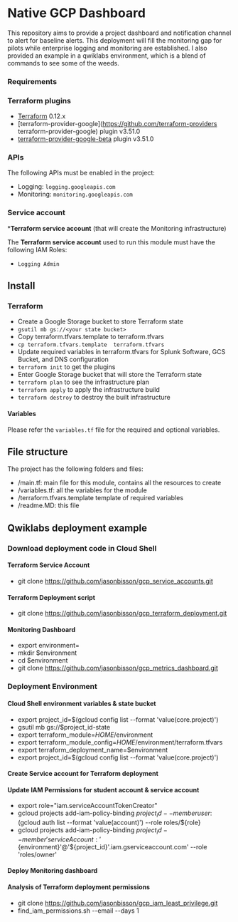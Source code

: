 # Native GCP Dashboard
This repository aims to provide a project dashboard and notification channel to alert for baseline alerts. This deployment will fill the monitoring gap for pilots while enterprise logging and monitoring are established. I also provided an example in a qwiklabs environment, which is a blend of commands to see some of the weeds. 

### Requirements

### Terraform plugins
- [Terraform](https://www.terraform.io/downloads.html) 0.12.x
- [terraform-provider-google](https://github.com/terraform-providers terraform-provider-google) plugin v3.51.0
- [terraform-provider-google-beta](https://github.com/terraform-providers/terraform-provider-google-beta) plugin v3.51.0


### APIs
The following APIs must be enabled in the project:
- Logging: `logging.googleapis.com`
- Monitoring: `monitoring.googleapis.com`

### Service account
***Terraform service account** (that will create the Monitoring infrastructure)

The **Terraform service account** used to run this module must have the following IAM Roles:
- `Logging Admin` 

## Install

### Terraform
-  Create a Google Storage bucket to store Terraform state 
-  `gsutil mb gs://<your state bucket>`
-  Copy terraform.tfvars.template to terraform.tfvars 
-  `cp terraform.tfvars.template  terraform.tfvars`
-  Update required variables in terraform.tfvars for Splunk Software, GCS Bucket, and DNS configuration 
- `terraform init` to get the plugins
-  Enter Google Storage bucket that will store the Terraform state
- `terraform plan` to see the infrastructure plan
- `terraform apply` to apply the infrastructure build
- `terraform destroy` to destroy the built infrastructure

#### Variables
Please refer the `variables.tf` file for the required and optional variables.

## File structure
The project has the following folders and files:

- /main.tf: main file for this module, contains all the resources to create
- /variables.tf: all the variables for the module
- /terraform.tfvars.template template of required variables
- /readme.MD: this file

## Qwiklabs deployment example

### Download deployment code in Cloud Shell

#### Terraform Service Account 
- git clone https://github.com/jasonbisson/gcp_service_accounts.git

#### Terraform Deployment script
- git clone https://github.com/jasonbisson/gcp_terraform_deployment.git

#### Monitoring Dashboard
- export environment=<your environment name>
- mkdir $environment
- cd $environment
- git clone https://github.com/jasonbisson/gcp_metrics_dashboard.git

### Deployment Environment 

#### Cloud Shell environment variables & state bucket
- export project_id=$(gcloud config list --format 'value(core.project)')
- gsutil mb gs://$project_id-state
- export terraform_module=$HOME/$environment
- export terraform_module_config=$HOME/$environment/terraform.tfvars
- export terraform_deployment_name=$environment
- export project_id=$(gcloud config list --format 'value(core.project)')

#### Create Service account for Terraform deployment


#### Update IAM Permissions for student account & service account 
- export role="iam.serviceAccountTokenCreator"
- gcloud projects add-iam-policy-binding $project_id --member user:$(gcloud auth list --format 'value(account)') --role roles/${role}
- gcloud projects add-iam-policy-binding $project_id --member 'serviceAccount:'${environment}'@'${project_id}'.iam.gserviceaccount.com' --role 'roles/owner'

#### Deploy Monitoring dashboard


#### Analysis of Terraform deployment permissions
- git clone https://github.com/jasonbisson/gcp_iam_least_privilege.git
- find_iam_permissions.sh --email <Terraform service account email> --days 1


